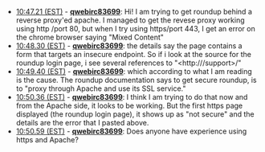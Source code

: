 * <a href="#10:47.21" id="10:47.21">10:47.21 (EST)</a> - __[qwebirc83699](https://github.com/qwebirc83699)__: Hi! I am trying to get roundup behind a reverse proxy'ed apache. I managed to get the revese proxy working using http /port 80, but when I try using https/port 443, I get an error on the chrome browser saying "Mixed Content"
* <a href="#10:48.30" id="10:48.30">10:48.30 (EST)</a> - __[qwebirc83699](https://github.com/qwebirc83699)__: the details say the page contains a form that targets an insecure endpoint. So if i look at the source for the roundup login page, i see several references to "<http://<ip>/support>/"
* <a href="#10:49.40" id="10:49.40">10:49.40 (EST)</a> - __[qwebirc83699](https://github.com/qwebirc83699)__: which according to what I am reading is the cause. The roundup documentation says to get secure roundup, is to "proxy through Apache and use its SSL service."
* <a href="#10:50.36" id="10:50.36">10:50.36 (EST)</a> - __[qwebirc83699](https://github.com/qwebirc83699)__: I think I am trying to do that now and from the Apache side, it looks to be working. But the first https page displayed (the roundup login page), it shows up as "not secure" and the details are the error that I pasted above.
* <a href="#10:50.59" id="10:50.59">10:50.59 (EST)</a> - __[qwebirc83699](https://github.com/qwebirc83699)__: Does anyone have experience using https and Apache?
